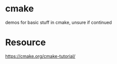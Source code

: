 # cmake

demos for basic stuff in cmake, unsure if continued

# Resource

https://cmake.org/cmake-tutorial/
